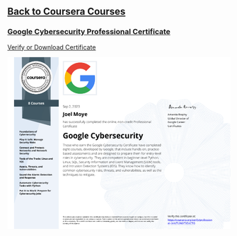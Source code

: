 ## [Back to Coursera Courses](/README.md)
### [Google Cybersecurity Professional Certificate](https://www.coursera.org/professional-certificates/google-cybersecurity)
[Verify or Download Certificate](https://www.coursera.org/account/accomplishments/specialization/certificate/5UE2ZXKVS4HG)

![](Google-Cybersecurity-Specialization.png)